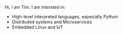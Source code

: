 Hi, I am Tim. I am intersted in:
- High-level interpreted languages, especially Python
- Distributed systems and Microservices
- Embedded Linux and IoT
